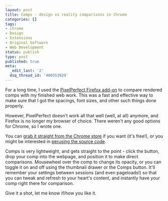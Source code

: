 ```yaml
---
layout: post
title: Comps - design vs reality comparisons in Chrome
categories: []
tags:
- chrome
- Design
- Extensions
- Original Software
- Web Development
status: publish
type: post
published: true
meta:
  _edit_last: '2'
  dsq_thread_id: '400553929'
---
```

For a long time, I used the <a href="https://addons.mozilla.org/en-US/firefox/addon/pixel-perfect/">PixelPerfect Firefox add-on</a> to compare rendered comps with my finished web work. This was a fast and effective way to make sure that I got the spacings, font sizes, and other such things done properly.

However, PixelPerfect doesn't work all that well (well, at all) anymore, and Firefox is no longer my browser of choice. There weren't any good options for Chrome, so I wrote one.

You can <a href="https://chrome.google.com/webstore/detail/ginhbdfcoiigpedgaidclojolemiincd">grab it straight from the Chrome store</a> if you want (it's free!), or you might be interested in <a href="https://github.com/cheald/Comps">perusing the source code</a>.

Comps is very lightweight, and gets straight to the point - click the button, drop your comp into the webpage, and position it to make direct comparisons. Mousewheel over the comp to change its opacity, or you can toggle it on and off using the thumbnail drawer or the Comps button. It'll remember your settings between sessions (and even pageloads!) so that you can tweak and refresh to your heart's content, and instantly have your comp right there for comparison.

Give it a shot, let me know if/how you like it. 
